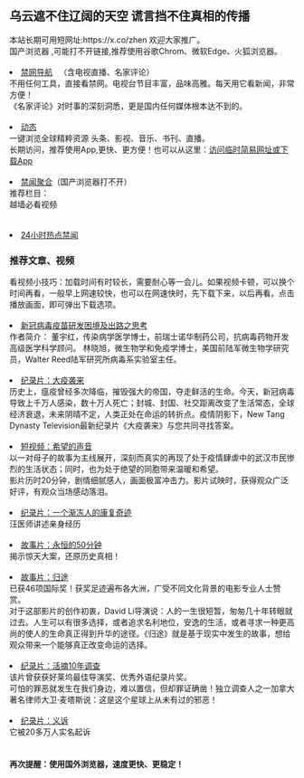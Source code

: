 ## 乌云遮不住辽阔的天空 谎言挡不住真相的传播
<div>本站长期可用短网址:https://x.co/zhen 欢迎大家推广。</div>
<div>国产浏览器 ,可能打不开链接,推荐使用谷歌Chrom、微软Edge、火狐浏览器。</div>
<div><BR></div>
    <li><font class="ws11"><a href=https://rebrand.ly/zhen title="" target="_blank">禁网导航</a></font>  &nbsp </font></a>（含电视直播、名家评论） </li>
 
<div>不用任何工具，直接看禁网。电视台节目丰富，品味高雅。每天用它看新闻，非常方便！</font></div> 
<div>《名家评论》对时事的深刻洞悉，更是国内任何媒体根本达不到的。</font></li></div> 
<div><BR></div>
 <li><font class="ws11"><a href=https://x.co/ddw title="" target="_blank">动态</a></font></a></font></li>  
<div>一键浏览全球精粹资源 头条、影视、音乐、书刊、直播。</div>

<div>长期访问，推荐使用App,更快、更方便！也可以从这里：<a href="https://x.co/ogate" title="" target="_blank">访问临时简易网址或下载App</a></font></font></li></div>
<div><BR></div>   

<li><font class="ws11"><a href=https://github.com/gfw-breaker/banned-news3/blob/master/README.md title="" target="_blank">禁闻聚合</a></font>（国产浏览器打不开）</a></font></li>  
 <div>推荐栏目：</div>
 <div>越墙必看视频</div>
 
<div><BR></div>


<div><BR></div>
 <li><font class="ws11"><a href=https://github.com/zydd999/bnews2/blob/master/readme.md#dsfgt title="" target="_blank">24小时热点禁闻</a></font></a></font></li >  
 


### 推荐文章、视频
<div>看视频小技巧：加载时间有时较长，需要耐心等一会儿。如果视频卡顿，可以换个时间再看，一般早上网速较快，也可以在网速快时，先下载下来，以后再看。点击播放画面，即可弹出下载选项。
<div><BR></div>    
 <li><font class="ws11"><a href="https://github.com/zydd999/bnews/wiki/%E6%96%B0%E5%86%A0%E7%97%85%E6%AF%92%E7%96%AB%E8%8B%97%E7%A0%94%E5%8F%91%E5%9B%B0%E5%A2%83%E5%8F%8A%E5%87%BA%E8%B7%AF%E4%B9%8B%E6%80%9D%E8%80%83" title="" target="_blank">新冠病毒疫苗研发困境及出路之思考</a></font></a></font></li  
 <div>作者简介： 董宇红，传染病学医学博士，前瑞士诺华制药公司，抗病毒药物开发高级医学科学顾问。 林晓旭，微生物学和免疫学博士，美国前陆军微生物学研究员，Walter Reed陆军研究所病毒系实验室主任。</font></li></div> 
 <div><BR></div>
     
 <li><font class="ws11"><a href="https://gitlab.com/szzdlab/m1/raw/master/dexl.mp4" title="" target="_blank">纪录片：大疫袭来</a></font></a></font></li 
<div> 历史上，瘟疫曾经多次降临，摧毁强大的帝国，夺走鲜活的生命。今天，新冠病毒导致上千万人感染，数十万人死亡；封城、封国、社交距离改变了生活常态，全球经济衰退，未来阴晴不定，人类正处在命运的转折点。疫情阴影下，New Tang Dynasty Television最新纪录片《大疫袭来》与您共同寻找答案。</font></li></div> 
  <div><BR></div>
      <li><font class="ws11"><a href="https://gitlab.com/szzdlab/www/raw/master/v/SoundOfHope_360p.mp4" title="" target="_ blank">短视频：希望的声音</a></font></a></font></li 
  <div>以一对母子的故事为主线展开，深刻而真实的再现了处于疫情肆虐中的武汉市民惨烈的生活状态；同时，也为处于绝望的同胞带来温暖和希望。
 <div>影片历时20分钟，剧情细腻感人，画面极富冲击力。影片试映时，获得观众广泛好评，有观众当场感动落泪。
     <div><BR></div>       
  <li><font class="ws11"><a href="https://gitlab.com/szzdlab/w2/raw/master/rs/Uc6y.mp4" title="" target="_blank">纪录片：一个渐冻人的康复奇迹</a></font></a></font></li 
  <div>汪医师讲述亲身经历
    <div><BR></div>
   <li><font class="ws11"><a href="https://gitlab.com/szzdlab/m1/raw/master/YongHeng-360p.mp4" title="" target="_blank">故事片：永恒的50分钟</a></font></a></font></li 
  <div>揭示惊天大案，还原历史真相！
    <div><BR></div>       
 <li><font class="ws11"><a href= "https://gitlab.com/szzdlab/v2/raw/master/hG75Ez1eTyeZN.mp4"  title="" target="_blank">故事片：归途</a></font></a></font></li  
   <div>已获46项国际奖！获奖足迹遍布各大洲，广受不同文化背景的电影专业人士赞赏。
      <div>对于这部影片的创作初衷，David Li导演说：人的一生很短暂，匆匆几十年转眼就过去。人生可以有很多选择，或者追求名利地位，安逸的生活，或者寻求一种更高尚的使人的生命真正得到升华的途径。《归途》就是基于现实中发生的故事，想给观众带来一个能够真正改变命运的选择。
 <div><BR></div>
<li><font class="ws11"><a href="https://gitlab.com/szzdlab/w5/raw/master/5N.8.mp4" title="" target="_blank">纪录片：活摘10年调查</a></font></a></font></li
  <div>该片曾获获好莱坞最佳导演奖、优秀外语纪录片奖。
    <div>可怕的罪恶就发生在我们身边，难以置信，但却罪证确凿！独立调查人之一加拿大著名律师大卫·麦塔斯说：这是这个星球上从未有过的邪恶！
     <div><BR></div>
<li><font class="ws11"><a href="https://gitlab.com/szzdlab/v1/raw/master/2017-7-5/5-YiSu_MH-360p.mp4" title="" target="_blank">纪录片：义诉</a></font></a></font></li  

 <div> 它被20多万人实名起诉</font></li></div> 
<div><BR></div>
  
<div><h4>再次提醒：使用国外浏览器，速度更快、更稳定！<h4></div>
